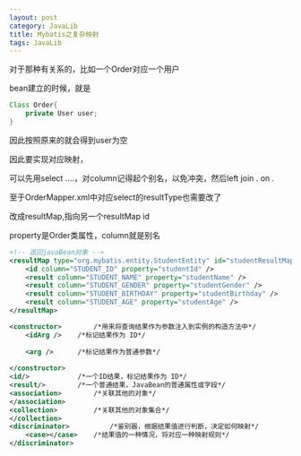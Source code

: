 ```yaml
---
layout: post
category: JavaLib
title: Mybatis之复杂映射
tags: JavaLib
---
```


对于那种有关系的，比如一个Order对应一个用户

bean建立的时候，就是
```java
Class Order{
    private User user;
}
```

因此按照原来的就会得到user为空

因此要实现对应映射，

可以先用select ....，对column记得起个别名，以免冲突，然后left join . on .

至于OrderMapper.xml中对应select的resultType也需要改了

改成resultMap,指向另一个resultMap id

property是Order类属性，column就是别名

```xml
<!-- 返回javaBean对象 -->
<resultMap type="org.mybatis.entity.StudentEntity" id="studentResultMap">
	<id column="STUDENT_ID" property="studentId" />
	<result column="STUDENT_NAME" property="studentName" />
	<result column="STUDENT_GENDER" property="studentGender" />
	<result column="STUDENT_BIRTHDAY" property="studentBirthday" />
	<result column="STUDENT_AGE" property="studentAge" />
</resultMap>

```

```xml
<constructor>		 /*用来将查询结果作为参数注入到实例的构造方法中*/
	<idArg />	 /*标记结果作为 ID*/
 
	<arg />		 /*标记结果作为普通参数*/
 
</constructor>
<id/>			 /*一个ID结果，标记结果作为 ID*/
<result/>		 /*一个普通结果，JavaBean的普通属性或字段*/
<association>		 /*关联其他的对象*/
</association>
<collection>		 /*关联其他的对象集合*/
</collection>
<discriminator>	         /*鉴别器，根据结果值进行判断，决定如何映射*/
	<case></case>	 /*结果值的一种情况，将对应一种映射规则*/
</discriminator>

```
